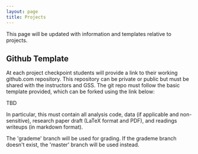 ```yaml
---
layout: page
title: Projects
---
```


This page will be updated with information and templates relative to projects.

## Github Template

At each project checkpoint students will provide a link to their working github.com repository. This repository can be private or public but must be shared with the instructors and GSS.
The git repo must follow the basic template provided, which can be forked using the link below:

TBD
  
In particular, this must contain all analysis code, data (if applicable and non-sensitive), research paper draft (LaTeX format and PDF), and readings writeups (in markdown format).

The 'grademe' branch will be used for grading. If the grademe branch doesn't exist, the 'master' branch will be used instead.
